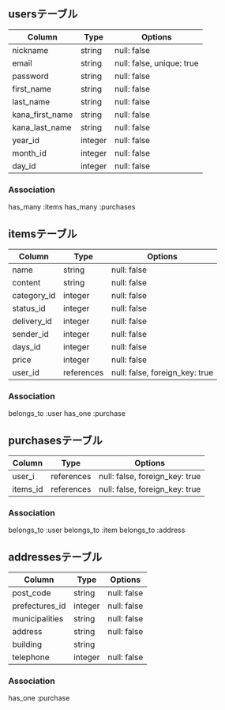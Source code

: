## usersテーブル

|Column         |Type   |Options                  |
|---------------|-------|-------------------------|
|nickname       |string |null: false              |
|email          |string |null: false, unique: true|
|password       |string |null: false              |
|first_name     |string |null: false              |
|last_name      |string |null: false              |
|kana_first_name|string |null: false              |
|kana_last_name |string |null: false              |
|year_id        |integer|null: false              |
|month_id       |integer|null: false              |
|day_id         |integer|null: false              |

### Association
has_many :items
has_many :purchases

## itemsテーブル

|Column     |Type      |Options                       |
|-----------|----------|------------------------------|
|name       |string    |null: false                   |
|content    |string    |null: false                   |
|category_id|integer   |null: false                   |
|status_id  |integer   |null: false                   |
|delivery_id|integer   |null: false                   |
|sender_id  |integer   |null: false                   |
|days_id    |integer   |null: false                   |
|price      |integer   |null: false                   |
|user_id    |references|null: false, foreign_key: true|

### Association
belongs_to :user
has_one :purchase

## purchasesテーブル

|Column  |Type      |Options                       |
|--------|----------|------------------------------|
|user_i  |references|null: false, foreign_key: true|
|items_id|references|null: false, foreign_key: true|


### Association
belongs_to :user
belongs_to :item
belongs_to :address



## addressesテーブル

|Column        |Type      |Options                       |
|--------------|----------|------------------------------|
|post_code     |string    |null: false                   |
|prefectures_id|integer   |null: false                   |
|municipalities|string    |null: false                   |
|address       |string    |null: false                   |
|building      |string    |                              |
|telephone     |integer   |null: false                   |


### Association
has_one :purchase